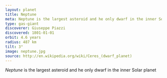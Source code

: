 ```yaml
---
layout: planet
title: Neptune
meta: Neptune is the largest asteroid and he only dwarf in the inner Solar planet
type: gas-giant
discoverer: Giuseppe Piazzi
discovered: 1801-01-01
orbit: 4.6 years
radius: 487 km
tilt: 3°
image: neptune.jpg
source: http://en.wikipedia.org/wiki/Ceres_(dwarf_planet)
---
```


*Neptune* is the largest asteroid and he only dwarf in the inner Solar planet
